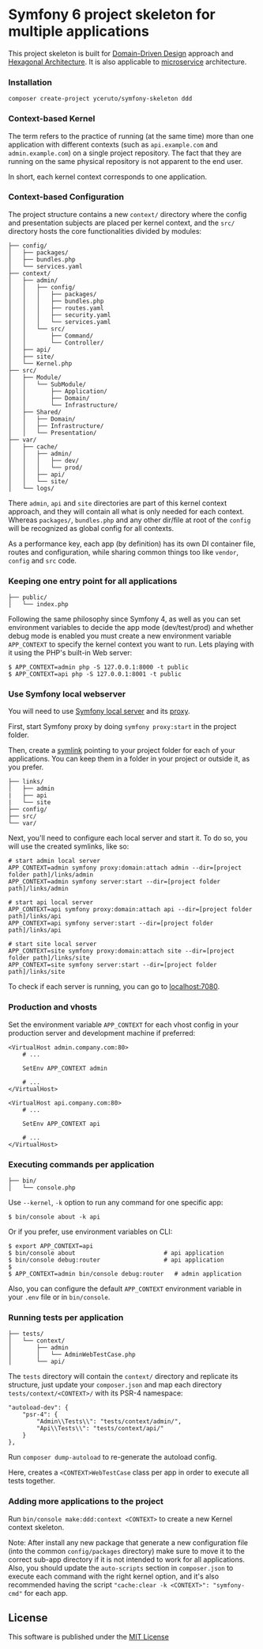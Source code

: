 # Symfony 6 project skeleton for multiple applications

This project skeleton is built for [Domain-Driven Design](https://en.wikipedia.org/wiki/Domain-driven_design) approach
and [Hexagonal Architecture](https://en.wikipedia.org/wiki/Hexagonal_architecture_(software)). It is also applicable to [microservice](https://en.wikipedia.org/wiki/Microservices) architecture.

### Installation

    composer create-project yceruto/symfony-skeleton ddd

### Context-based Kernel

The term refers to the practice of running (at the same time) more than one application with different contexts
(such as `api.example.com` and `admin.example.com`) on a single project repository. The fact that they are running on the
same physical repository is not apparent to the end user.

In short, each kernel context corresponds to one application.

### Context-based Configuration

The project structure contains a new `context/` directory where the config and presentation subjects are placed per kernel context,
and the `src/` directory hosts the core functionalities divided by modules:

    ├── config/
    │   ├── packages/
    │   ├── bundles.php
    │   └── services.yaml
    ├── context/
    │   ├── admin/
    │   │   ├── config/
    │   │   │   ├── packages/
    │   │   │   ├── bundles.php
    │   │   │   ├── routes.yaml
    │   │   │   ├── security.yaml
    │   │   │   └── services.yaml
    │   │   └── src/
    │   │       ├── Command/
    │   │       └── Controller/
    │   ├── api/
    │   ├── site/
    │   └── Kernel.php
    ├── src/
    │   ├── Module/
    │   │   └── SubModule/
    │   │       ├── Application/
    │   │       ├── Domain/
    │   │       └── Infrastructure/
    │   ├── Shared/
    │   │   ├── Domain/
    │   │   ├── Infrastructure/
    │   │   └── Presentation/
    ├── var/
    │   ├── cache/
    │   │   ├── admin/
    │   │   │   ├── dev/
    │   │   │   └── prod/
    │   │   ├── api/
    │   │   └── site/
    │   └── logs/

There `admin`, `api` and `site` directories are part of this kernel context approach, and they will contain all what is 
only needed for each context. Whereas `packages/`, `bundles.php` and any other dir/file at root of the `config` will be 
recognized as global config for all contexts.

As a performance key, each app (by definition) has its own DI container file, routes and configuration, while sharing 
common things too like `vendor`, `config` and `src` code.

### Keeping one entry point for all applications

    ├── public/
    │   └── index.php

Following the same philosophy since Symfony 4, as well as you can set environment variables to decide the app mode 
(dev/test/prod) and whether debug mode is enabled you must create a new environment variable `APP_CONTEXT` to specify 
the kernel context you want to run. Lets playing with it using the PHP's built-in Web server:

    $ APP_CONTEXT=admin php -S 127.0.0.1:8000 -t public
    $ APP_CONTEXT=api php -S 127.0.0.1:8001 -t public   

### Use Symfony local webserver

You will need to use [Symfony local server](https://symfony.com/doc/current/setup/symfony_server.html) and its [proxy](https://symfony.com/doc/current/setup/symfony_server.html#setting-up-the-local-proxy).

First, start Symfony proxy by doing `symfony proxy:start` in the project folder.

Then, create a [symlink](https://en.wikipedia.org/wiki/Symbolic_link) pointing to your project folder for each of your 
applications. You can keep them in a folder in your project or outside it, as you prefer.

    ├── links/
    │   ├── admin
    |   ├── api
    |   └── site
    ├── config/
    ├── src/
    └── var/

Next, you'll need to configure each local server and start it. To do so, you will use the created symlinks, like so:

```
# start admin local server
APP_CONTEXT=admin symfony proxy:domain:attach admin --dir=[project folder path]/links/admin
APP_CONTEXT=admin symfony server:start --dir=[project folder path]/links/admin

# start api local server
APP_CONTEXT=api symfony proxy:domain:attach api --dir=[project folder path]/links/api
APP_CONTEXT=api symfony server:start --dir=[project folder path]/links/api

# start site local server
APP_CONTEXT=site symfony proxy:domain:attach site --dir=[project folder path]/links/site
APP_CONTEXT=site symfony server:start --dir=[project folder path]/links/site
```

To check if each server is running, you can go to [localhost:7080](http://localhost:7080).

### Production and vhosts

Set the environment variable `APP_CONTEXT` for each vhost config in your production server and development machine if preferred:

    <VirtualHost admin.company.com:80>
        # ...
        
        SetEnv APP_CONTEXT admin
        
        # ...
    </VirtualHost>

    <VirtualHost api.company.com:80>
        # ...
        
        SetEnv APP_CONTEXT api
        
        # ...
    </VirtualHost>

### Executing commands per application

    ├── bin/
    │   └── console.php

Use `--kernel`, `-k` option to run any command for one specific app:

    $ bin/console about -k api

Or if you prefer, use environment variables on CLI:

    $ export APP_CONTEXT=api
    $ bin/console about                         # api application
    $ bin/console debug:router                  # api application
    $
    $ APP_CONTEXT=admin bin/console debug:router   # admin application

Also, you can configure the default `APP_CONTEXT` environment variable in your `.env` file or in `bin/console`.

### Running tests per application

    ├── tests/
    │   └── context/
    │       ├── admin
    │       │   └── AdminWebTestCase.php
    │       └── api/

The `tests` directory will contain the `context/` directory and replicate its structure, just update your `composer.json` 
and map each directory `tests/context/<CONTEXT>/` with its PSR-4 namespace:

    "autoload-dev": {
        "psr-4": {
            "Admin\\Tests\\": "tests/context/admin/",
            "Api\\Tests\\": "tests/context/api/"
        }
    },

Run `composer dump-autoload` to re-generate the autoload config.

Here, creates a `<CONTEXT>WebTestCase` class per app in order to execute all tests together.

### Adding more applications to the project

Run `bin/console make:ddd:context <CONTEXT>` to create a new Kernel context skeleton.

Note: After install any new package that generate a new configuration file (into the common `config/packages` directory) 
make sure to move it to the correct sub-app directory if it is not intended to work for all applications. Also, you should 
update the `auto-scripts` section in `composer.json` to execute each command with the right kernel option, and it's also 
recommended having the script `"cache:clear -k <CONTEXT>": "symfony-cmd"` for each app.

License
-------

This software is published under the [MIT License](LICENSE)
